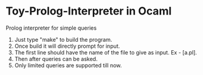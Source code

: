# Toy-Prolog-Interpreter in Ocaml
Prolog interpreter for simple queries

1) Just type "make" to build the program.
2) Once build it will directly prompt for input.
3) The first line should have the name of the file to give as input. Ex - [a.pl].
4) Then after queries can be asked.
5) Only limited queries are supported till now.
